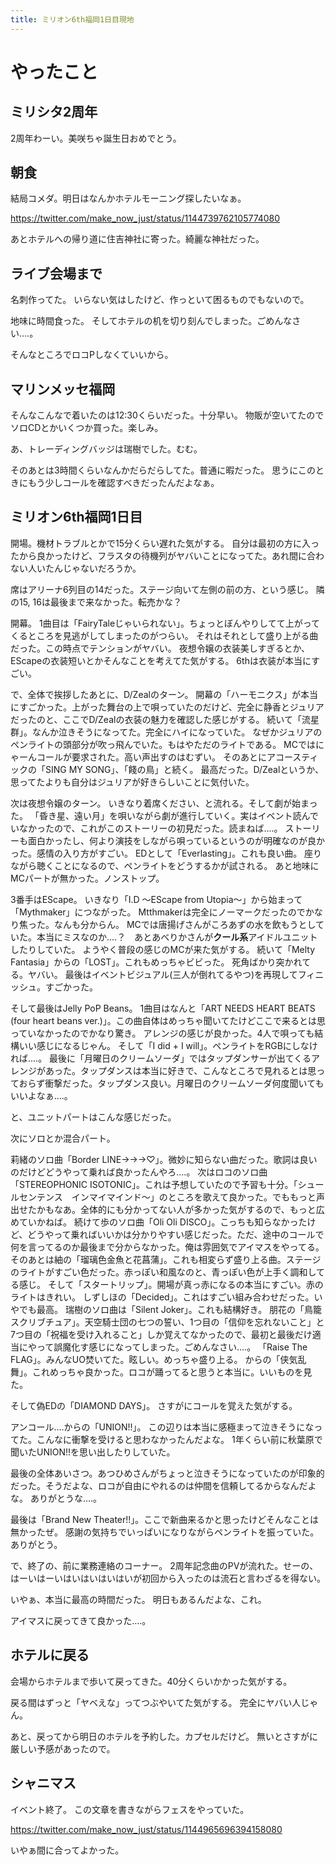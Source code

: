 ```yaml
---
title: ミリオン6th福岡1日目現地
---
```


# やったこと

## ミリシタ2周年

2周年わーい。美咲ちゃ誕生日おめでとう。

## 朝食

結局コメダ。明日はなんかホテルモーニング探したいなぁ。

https://twitter.com/make_now_just/status/1144739762105774080

あとホテルへの帰り道に住吉神社に寄った。綺麗な神社だった。

## ライブ会場まで

名刺作ってた。
いらない気はしたけど、作っといて困るものでもないので。

地味に時間食った。
そしてホテルの机を切り刻んでしまった。ごめんなさい‥‥。

そんなところでロコPしなくていいから。

## マリンメッセ福岡

そんなこんなで着いたのは12:30くらいだった。十分早い。
物販が空いてたのでソロCDとかいくつか買った。楽しみ。

あ、トレーディングバッジは瑞樹でした。むむ。

そのあとは3時間くらいなんかだらだらしてた。普通に暇だった。
思うにこのときにもう少しコールを確認すべきだったんだよなぁ。

## ミリオン6th福岡1日目

開場。機材トラブルとかで15分くらい遅れた気がする。
自分は最初の方に入ったから良かったけど、フラスタの待機列がヤバいことになってた。あれ間に合わない人いたんじゃないだろうか。

席はアリーナ6列目の14だった。ステージ向いて左側の前の方、という感じ。
隣の15, 16は最後まで来なかった。転売かな？

開幕。
1曲目は「FairyTaleじゃいられない」。ちょっとぼんやりしてて上がってくるところを見逃がしてしまったのがつらい。
それはそれとして盛り上がる曲だった。この時点でテンションがヤバい。
夜想令嬢の衣装美しすぎるとか、EScapeの衣装短いとかそんなことを考えてた気がする。
6thは衣装が本当にすごい。

で、全体で挨拶したあとに、D/Zealのターン。
開幕の「ハーモニクス」が本当にすごかった。上がった舞台の上で唄っていたのだけど、完全に静香とジュリアだったのと、ここでD/Zealの衣装の魅力を確認した感じがする。
続いて「流星群」。なんか泣きそうになってた。完全にハイになっていた。
なぜかジュリアのペンライトの頭部分が吹っ飛んでいた。もはやただのライトである。
MCではにゃーんコールが要求された。高い声出すのはむずい。
そのあとにアコースティックの「SING MY SONG」、「餞の鳥」と続く。
最高だった。D/Zealというか、思ってたよりも自分はジュリアが好きらしいことに気付いた。

次は夜想令嬢のターン。
いきなり着席ください、と流れる。そして劇が始まった。
「昏き星、遠い月」を唄いながら劇が進行していく。実はイベント読んでいなかったので、これがこのストーリーの初見だった。読まねば‥‥。
ストーリーも面白かったし、何より演技をしながら唄っているというのが明確なのが良かった。感情の入り方がすごい。
EDとして「Everlasting」。これも良い曲。
座りながら聴くことになるので、ペンライトをどうするかが試される。
あと地味にMCパートが無かった。ノンストップ。

3番手はEScape。
いきなり「I.D 〜EScape from Utopia〜」から始まって「Mythmaker」につながった。
Mtthmakerは完全にノーマークだったのでかなり焦った。なんも分からん。
MCでは唐揚げさんがころあずの水を飲もうとしていた。本当にミスなのか‥‥？　あとあべりかさんが**クール系**アイドルユニットしたりしていた。
ようやく普段の感じのMCが来た気がする。
続いて「Melty Fantasia」からの「LOST」。これもめっちゃビビった。
死角ばかり突かれてる。ヤバい。
最後はイベントビジュアル(三人が倒れてるやつ)を再現してフィニッシュ。すごかった。

そして最後はJelly PoP Beans。
1曲目はなんと「ART NEEDS HEART BEATS (four heart beans ver.)」。この曲自体はめっちゃ聞いてたけどここで来るとは思っていなかったのでかなり驚き。
アレンジの感じが良かった。4人で唄っても結構いい感じになるじゃん。
そして「I did + I will」。ペンライトをRGBにしなければ‥‥。
最後に「月曜日のクリームソーダ」ではタップダンサーが出てくるアレンジがあった。タップダンスは本当に好きで、こんなところで見れるとは思っておらず衝撃だった。タップダンス良い。月曜日のクリームソーダ何度聞いてもいいよなぁ‥‥。

と、ユニットパートはこんな感じだった。

次にソロとか混合パート。

莉緒のソロ曲「Border LINE→→→♡」。微妙に知らない曲だった。歌詞は良いのだけどどうやって乗れば良かったんやろ‥‥。
次はロコのソロ曲「STEREOPHONIC ISOTONIC」。これは予想していたので予習も十分。「シュールセンテンス　インマイマインド〜」のところを歌えて良かった。でももっと声出せたかもなあ。全体的にも分かってない人が多かった気がするので、もっと広めていかねば。
続けて歩のソロ曲「Oli Oli DISCO」。こっちも知らなかったけど、どうやって乗ればいいかは分かりやすい感じだった。ただ、途中のコールで何を言ってるのか最後まで分からなかった。俺は雰囲気でアイマスをやってる。
そのあとは紬の「瑠璃色金魚と花菖蒲」。これも相変らず盛り上る曲。ステージのライトがすごい色だった。赤っぽい和風なのと、青っぽい色が上手く調和してる感じ。
そして「スタートリップ」。開場が真っ赤になるの本当にすごい。赤のライトはきれい。
しずしほの「Decided」。これはすごい組み合わせだった。いやでも最高。
瑞樹のソロ曲は「Silent Joker」。これも結構好き。
朋花の「鳥籠スクリブチュア」。天空騎士団の七つの誓い、1つ目の「信仰を忘れないこと」と7つ目の「祝福を受け入れること」しか覚えてなかったので、最初と最後だけ適当にやって誤魔化す感じになってしまった。ごめんなさい‥‥。
「Raise The FLAG」。みんなUO焚いてた。眩しい。めっちゃ盛り上る。
からの「侠気乱舞」。これめっちゃ良かった。ロコが踊ってると思うと本当に。いいものを見た。

そして偽EDの「DIAMOND DAYS」。
さすがにコールを覚えた気がする。

アンコール‥‥からの「UNION!!」。
この辺りは本当に感極まって泣きそうになってた。こんなに衝撃を受けると思わなかったんだよな。
1年くらい前に秋葉原で聞いたUNION!!を思い出したりしていた。

最後の全体あいさつ。あつひめさんがちょっと泣きそうになっていたのが印象的だった。そうだよな、ロコが自由にやれるのは仲間を信頼してるからなんだよな。
ありがとうな‥‥。

最後は「Brand New Theater!!」。ここで新曲来るかと思ったけどそんなことは無かったぜ。
感謝の気持ちでいっぱいになりながらペンライトを振っていた。ありがとう。

で、終了の、前に業務連絡のコーナー。
2周年記念曲のPVが流れた。せーの、はーいはーいはいはいはいはいが初回から入ったのは流石と言わざるを得ない。

いやぁ、本当に最高の時間だった。
明日もあるんだよな、これ。

アイマスに戻ってきて良かった‥‥。

## ホテルに戻る

会場からホテルまで歩いて戻ってきた。40分くらいかかった気がする。

戻る間はずっと「ヤベえな」ってつぶやいてた気がする。
完全にヤバい人じゃん。

あと、戻ってから明日のホテルを予約した。カプセルだけど。
無いとさすがに厳しい予感があったので。

## シャニマス

イベント終了。
この文章を書きながらフェスをやっていた。

https://twitter.com/make_now_just/status/1144965696394158080

いやぁ間に合ってよかった。
